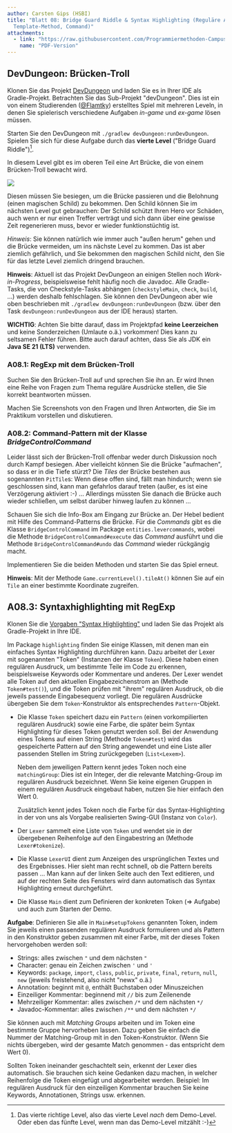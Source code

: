 ```yaml
---
author: Carsten Gips (HSBI)
title: "Blatt 08: Bridge Guard Riddle & Syntax Highlighting (Reguläre Ausdrücke,
  Template-Method, Command)"
attachments:
  - link: "https://raw.githubusercontent.com/Programmiermethoden-CampusMinden/Prog2-Lecture/_pdf/homework_b08.pdf"
    name: "PDF-Version"
---
```


<!--  pandoc -s -f markdown -t markdown+smart-grid_tables-multiline_tables-simple_tables --columns=94 --reference-links=true  b08.md  -o xxx.md  -->

## DevDungeon: Brücken-Troll

Klonen Sie das Projekt [DevDungeon] und laden Sie es in Ihrer IDE als Gradle-Projekt.
Betrachten Sie das Sub-Projekt "devDungeon". Dies ist ein von einem Studierenden ([\@Flamtky])
erstelltes Spiel mit mehreren Leveln, in denen Sie spielerisch verschiedene Aufgaben *in-game*
und *ex-game* lösen müssen.

Starten Sie den DevDungeon mit `./gradlew devDungeon:runDevDungeon`. Spielen Sie sich für
diese Aufgabe durch das **vierte Level** ("Bridge Guard Riddle")[^1].

In diesem Level gibt es im oberen Teil eine Art Brücke, die von einem Brücken-Troll bewacht
wird.

![][1]

Diesen müssen Sie besiegen, um die Brücke passieren und die Belohnung (einen magischen Schild)
zu bekommen. Den Schild können Sie im nächsten Level gut gebrauchen: Der Schild schützt Ihren
Hero vor Schäden, auch wenn er nur einen Treffer verträgt und sich dann über eine gewisse Zeit
regenerieren muss, bevor er wieder funktionstüchtig ist.

*Hinweis*: Sie können natürlich wie immer auch "außen herum" gehen und die Brücke vermeiden,
um ins nächste Level zu kommen. Das ist aber ziemlich gefährlich, und Sie bekommen den
magischen Schild nicht, den Sie für das letzte Level ziemlich dringend brauchen.

**Hinweis**: Aktuell ist das Projekt DevDungeon an einigen Stellen noch *Work-in-Progress*,
beispielsweise fehlt häufig noch die Javadoc. Alle Gradle-Tasks, die von Checkstyle-Tasks
abhängen (`checkstyleMain`, `check`, `build`, ...) werden deshalb fehlschlagen. Sie können den
DevDungeon aber wie oben beschrieben mit `./gradlew devDungeon:runDevDungeon` (bzw. über den
Task `devDungeon:runDevDungeon` aus der IDE heraus) starten.

**WICHTIG**: Achten Sie bitte darauf, dass im Projektpfad **keine Leerzeichen** und keine
Sonderzeichen (Umlaute o.ä.) vorkommen! Dies kann zu seltsamen Fehler führen. Bitte auch
darauf achten, dass Sie als JDK ein **Java SE 21 (LTS)** verwenden.

### A08.1: RegExp mit dem Brücken-Troll

Suchen Sie den Brücken-Troll auf und sprechen Sie ihn an. Er wird Ihnen eine Reihe von Fragen
zum Thema reguläre Ausdrücke stellen, die Sie korrekt beantworten müssen.

Machen Sie Screenshots von den Fragen und Ihren Antworten, die Sie im Praktikum vorstellen und
diskutieren.

### A08.2: Command-Pattern mit der Klasse *BridgeControlCommand*

Leider lässt sich der Brücken-Troll offenbar weder durch Diskussion noch durch Kampf besiegen.
Aber vielleicht können Sie die Brücke "aufmachen", so dass er in die Tiefe stürzt? Die *Tiles*
der Brücke bestehen aus sogenannten `PitTile`s: Wenn diese offen sind, fällt man hindurch;
wenn sie geschlossen sind, kann man gefahrlos darauf treten (außer, es ist eine Verzögerung
aktiviert :-) ... Allerdings müssten Sie danach die Brücke auch wieder schließen, um selbst
darüber hinweg laufen zu können ...

Schauen Sie sich die Info-Box am Eingang zur Brücke an. Der Hebel bedient mit Hilfe des
Command-Patterns die Brücke. Für die *Commands* gibt es die Klasse `BridgeControlCommand` im
Package `entities.levercommands`, wobei die Methode `BridgeControlCommand#execute` das
*Command* ausführt und die Methode `BridgeControlCommand#undo` das *Command* wieder rückgängig
macht.

Implementieren Sie die beiden Methoden und starten Sie das Spiel erneut.

**Hinweis**: Mit der Methode `Game.currentLevel().tileAt()` können Sie auf ein `Tile` an einer
bestimmte Koordinate zugreifen.

## A08.3: Syntaxhighlighting mit RegExp

Klonen Sie die [Vorgaben "Syntax Highlighting"] und laden Sie das Projekt als Gradle-Projekt
in Ihre IDE.

Im Package `highlighting` finden Sie einige Klassen, mit denen man ein einfaches Syntax
Highlighting durchführen kann. Dazu arbeitet der Lexer mit sogenannten "Token" (Instanzen der
Klasse `Token`). Diese haben einen regulären Ausdruck, um bestimmte Teile im Code zu erkennen,
beispielsweise Keywords oder Kommentare und anderes. Der Lexer wendet alle Token auf den
aktuellen Eingabezeichenstrom an (Methode `Token#test()`), und die Token prüfen mit "ihrem"
regulären Ausdruck, ob die jeweils passende Eingabesequenz vorliegt. Die regulären Ausdrücke
übergeben Sie dem `Token`-Konstruktor als entsprechendes `Pattern`-Objekt.

- Die Klasse `Token` speichert dazu ein `Pattern` (einen vorkompilierten regulären Ausdruck)
  sowie eine Farbe, die später beim Syntax Highlighting für dieses Token genutzt werden soll.
  Bei der Anwendung eines Tokens auf einen String (Methode `Token#test`) wird das gespeicherte
  Pattern auf den String angewendet und eine Liste aller passenden Stellen im String
  zurückgegeben (`List<Lexem>`).

  Neben dem jeweiligen Pattern kennt jedes Token noch eine `matchingGroup`: Dies ist ein
  Integer, der die relevante Matching-Group im regulären Ausdruck bezeichnet. Wenn Sie keine
  eigenen Gruppen in einem regulären Ausdruck eingebaut haben, nutzen Sie hier einfach den
  Wert 0.

  Zusätzlich kennt jedes Token noch die Farbe für das Syntax-Highlighting in der von uns als
  Vorgabe realisierten Swing-GUI (Instanz von `Color`).

- Der `Lexer` sammelt eine Liste von `Token` und wendet sie in der übergebenen Reihenfolge auf
  den Eingabestring an (Methode `Lexer#tokenize`).

- Die Klasse `LexerUI` dient zum Anzeigen des ursprünglichen Textes und des Ergebnisses. Hier
  sieht man recht schnell, ob die Pattern bereits passen ... Man kann auf der linken Seite
  auch den Text editieren, und auf der rechten Seite des Fensters wird dann automatisch das
  Syntax Highlighting erneut durchgeführt.

- Die Klasse `Main` dient zum Definieren der konkreten Token (=\> Aufgabe) und auch zum
  Starten der Demo.

**Aufgabe**: Definieren Sie alle in `Main#setupTokens` genannten Token, indem Sie jeweils
einen passenden regulären Ausdruck formulieren und als Pattern in den Konstruktor geben
zusammen mit einer Farbe, mit der dieses Token hervorgehoben werden soll:

- Strings: alles zwischen `"` und dem nächsten `"`
- Character: genau ein Zeichen zwischen `'` und `'`
- Keywords: `package`, `import`, `class`, `public`, `private`, `final`, `return`, `null`,
  `new` (jeweils freistehend, also nicht "newx" o.ä.)
- Annotation: beginnt mit `@`, enthält Buchstaben oder Minuszeichen
- Einzeiliger Kommentar: beginnend mit `//` bis zum Zeilenende
- Mehrzeiliger Kommentar: alles zwischen `/*` und dem nächsten `*/`
- Javadoc-Kommentar: alles zwischen `/**` und dem nächsten `*/`

Sie können auch mit *Matching Groups* arbeiten und im Token eine bestimmte Gruppe hervorheben
lassen. Dazu geben Sie einfach die Nummer der Matching-Group mit in den Token-Konstruktor.
(Wenn Sie nichts übergeben, wird der gesamte Match genommen - das entspricht dem Wert 0).

Sollten Token ineinander geschachtelt sein, erkennt der Lexer dies automatisch. Sie brauchen
sich keine Gedanken dazu machen, in welcher Reihenfolge die Token eingefügt und abgearbeitet
werden. Beispiel: Im regulären Ausdruck für den einzeiligen Kommentar brauchen Sie keine
Keywords, Annotationen, Strings usw. erkennen.

[^1]: Das vierte richtige Level, also das vierte Level *nach* dem Demo-Level. Oder eben das
    fünfte Level, wenn man das Demo-Level mitzählt :-)

  [DevDungeon]: https://github.com/Dungeon-CampusMinden/dev-dungeon
  [\@Flamtky]: https://github.com/Flamtky
  [1]: images/bridgetroll-annot.png
  [Vorgaben "Syntax Highlighting"]: https://github.com/Programmiermethoden-CampusMinden/prog2_ybel_highlighting
